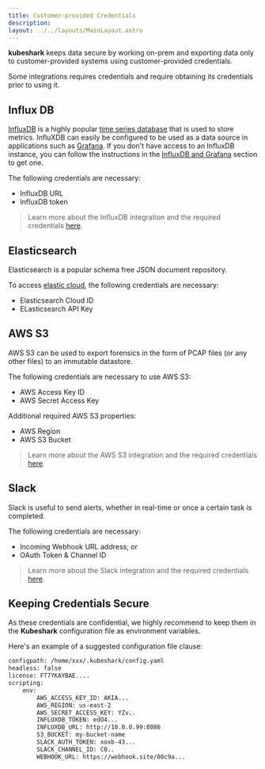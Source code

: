 ```yaml
---
title: Customer-provided Credentials
description:  
layout: ../../layouts/MainLayout.astro
---
```


**kubeshark** keeps data secure by working on-prem and exporting data only to customer-provided systems using customer-provided credentials.

Some integrations requires credentials and require obtaining its credentials prior to using it.

##  Influx DB

[InfluxDB](https://en.wikipedia.org/wiki/InfluxDB) is a highly popular [time series database](https://en.wikipedia.org/wiki/Time_series_database) that is used to store metrics. InfluXDB can easily be configured to be used as a data source in applications such as [Grafana](https://grafana.com/). If you don't have access to an InfluxDB instance, you can follow the instructions in the [InfluxDB and Grafana](/en/integrations_influxdb#practical-example) section to get one.

The following credentials are necessary:
- InfluxDB URL
- InfluxDB token

> Learn more about the InfluxDB integration and the required credentials [here](/en/integrations_influxdb).

##  Elasticsearch

Elasticsearch is a popular schema free JSON document repository.

To access [elastic cloud](https://elastic.co), the following credentials are necessary:

- Elasticsearch Cloud ID
- ELasticsearch API Key 

## AWS S3

AWS S3 can be used to export forensics in the form of PCAP files (or any other files) to an immutable datastore. 

The following credentials are necessary to use AWS S3:

- AWS Access Key ID
- AWS Secret Access Key

Additional required AWS S3 properties:
- AWS Region
- AWS S3 Bucket

> Learn more about the AWS S3 integration and the required credentials [here](/en/integrations_aws_s3).

## Slack

Slack is useful to send alerts, whether in real-time or once a certain task is completed.

The following credentials are necessary:

- Incoming Webhook URL address; or
- OAuth Token & Channel ID

> Learn more about the Slack integration and the required credentials [here](/en/integrations_slack).

## Keeping Credentials Secure

As these credentials are confidential, we highly recommend to keep them in the **Kubeshark** configuration file as environment variables.

Here's an example of a suggested configuration file clause:

```bash
configpath: /home/xxx/.kubeshark/config.yaml
headless: false
license: FT7YKAYBAE....
scripting:
    env:
        AWS_ACCESS_KEY_ID: AKIA...
        AWS_REGION: us-east-2
        AWS_SECRET_ACCESS_KEY: YZv..
        INFLUXDB_TOKEN: edO4...
        INFLUXDB_URL: http://10.0.0.99:8086
        S3_BUCKET: my-bucket-name
        SLACK_AUTH_TOKEN: xoxb-43...
        SLACK_CHANNEL_ID: C0..
        WEBHOOK_URL: https://webhook.site/08c9a...
```

